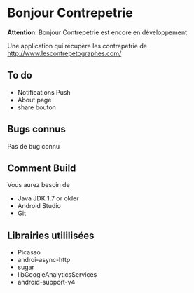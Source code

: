 Bonjour Contrepetrie
=====================

**Attention**: Bonjour Contrepetrie est encore en développement

Une application qui récupère  les contrepetrie de http://www.lescontrepetographes.com/

To do
---

* Notifications Push
* About page
* share bouton

Bugs connus
---

Pas de bug connu

Comment Build
---

Vous aurez besoin de
* Java JDK 1.7 or older
* Android Studio
* Git

Librairies utililisées
---
* Picasso
* androi-async-http
* sugar
* libGoogleAnalyticsServices
* android-support-v4